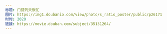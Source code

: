 ```yaml
---
标题: 门捷列夫很忙
图片: https://img1.doubanio.com/view/photo/s_ratio_poster/public/p2617125220.jpg
时时: 2020
链接: https://movie.douban.com/subject/35131264/
---
```

